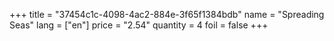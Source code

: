 +++
title = "37454c1c-4098-4ac2-884e-3f65f1384bdb"
name = "Spreading Seas"
lang = ["en"]
price = "2.54"
quantity = 4
foil = false
+++
